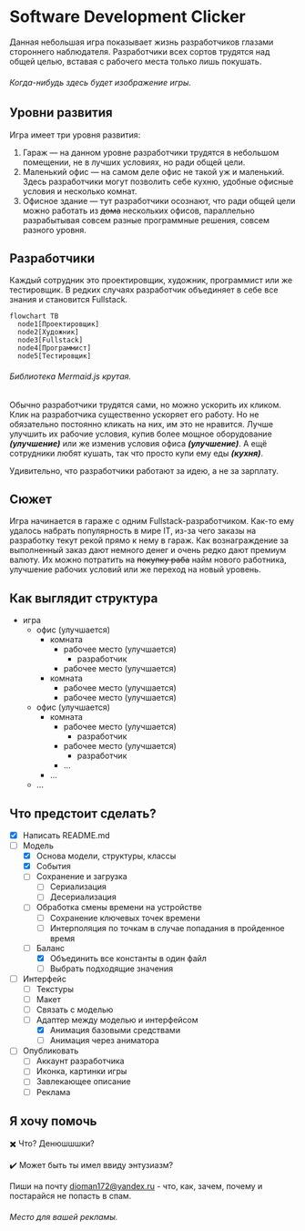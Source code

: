 # Software Development Clicker
Данная небольшая игра показывает жизнь разработчиков глазами стороннего наблюдателя.
Разработчики всех сортов трудятся над общей целью, вставая с рабочего места только лишь покушать.

###### Когда-нибудь здесь будет изображение игры.

## Уровни развития
Игра имеет три уровня развития:
1. Гараж — на данном уровне разработчики трудятся в небольшом помещении, не в лучших условиях, но ради общей цели.
2. Маленький офис — на самом деле офис не такой уж и маленький. Здесь разработчики могут позволить себе кухню, удобные офисные условия и несколько комнат.
3. Офисное здание — тут разработчики осознают, что ради общей цели можно работать из ~~дома~~ нескольких офисов, параллельно разрабытывая совсем разные программные решения, совсем разного уровня.

## Разработчики
Каждый сотрудник это проектировщик, художник, программист или же тестировщик. В редких случаях разработчик объединяет в себе все знания и становится Fullstack.

```mermaid
flowchart TB
  node1[Проектировщик]  
  node2[Художник]
  node3[Fullstack]
  node4[Программист]
  node5[Тестировщик]
```

###### Библиотека Mermaid.js крутая.

Обычно разработчики трудятся сами, но можно ускорить их кликом. Клик на разработчика существенно ускоряет его работу. 
Но не обязательно постоянно кликать на них, им это не нравится. Лучше улучшить их рабочие условия, купив более мощное оборудование ***(улучшение)*** или же изменив условия офиса
***(улучшение)***. А ещё сотрудники любят кушать, так что просто купи ему еды ***(кухня)***.

Удивительно, что разработчики работают за идею, а не за зарплату.

## Сюжет
Игра начинается в гараже с одним Fullstack-разработчиком.
Как-то ему удалось набрать популярность в мире IT, из-за чего заказы на разработку текут рекой прямо к нему в гараж.
Как вознаграждение за выполненный заказ дают немного денег и очень редко дают премиум валюту.
Их можно потратить на ~~покупку раба~~ найм нового работника, улучшение рабочих условий или же переход на новый уровень.

## Как выглядит структура
+ игра
  + офис (улучшается)
    + комната
      + рабочее место (улучшается)
        + разработчик
      + рабочее место (улучшается)
    + комната
      + рабочее место (улучшается)
      + рабочее место (улучшается)
  + офис (улучшается)
    + комната
      + рабочее место (улучшается)
        + разработчик
      + рабочее место (улучшается)
        + разработчик
      + ...
    + ...
  + ...

## Что предстоит сделать?
- [X] Написать README.md
- [ ] Модель
  - [X] Основа модели, структуры, классы
  - [X] События
  - [ ] Сохранение и загрузка
    - [ ] Сериализация
    - [ ] Десериализация
  - [ ] Обработка смены времени на устройстве
    - [ ] Сохранение ключевых точек времени
    - [ ] Интерполяция по точкам в случае попадания в пройденное время
  - [ ] Баланс
    - [X] Объединить все константы в один файл
    - [ ] Выбрать подходящие значения
- [ ] Интерфейс
  - [ ] Текстуры
  - [ ] Макет
  - [ ] Связать с моделью
  - [ ] Адаптер между моделью и интерфейсом
    - [X] Анимация базовыми средствами
    - [ ] Анимация через аниматора
- [ ] Опубликовать
  - [ ] Аккаунт разработчика
  - [ ] Иконка, картинки игры
  - [ ] Завлекающее описание
  - [ ] Реклама

## Я хочу помочь
:heavy_multiplication_x: Что? Денюшшшки?

:heavy_check_mark: Может быть ты имел ввиду энтузиазм?

Пиши на почту dioman172@yandex.ru - что, как, зачем, почему и постарайся не попасть в спам.

###### Место для вашей рекламы.
